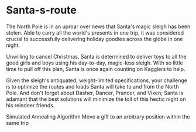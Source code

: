 # Santa-s-route

The North Pole is in an uproar over news that Santa's magic sleigh has been stolen. Able to carry all the world's presents in one trip, it was considered crucial to successfully delivering holiday goodies across the globe in one night.

Unwilling to cancel Christmas, Santa is determined to deliver toys to all the good girls and boys using his day-to-day, magic-less sleigh. With so little time to pull off this plan, Santa is once again counting on Kagglers to help.

Given the sleigh's antiquated, weight-limited specifications, your challenge is to optimize the routes and loads Santa will take to and from the North Pole. And don't forget about Dasher, Dancer, Prancer, and Vixen; Santa is adamant that the best solutions will minimize the toll of this hectic night on his reindeer friends.


Simulated Annealing Algorithm
Move a gift to an arbitrary position within the same trip
